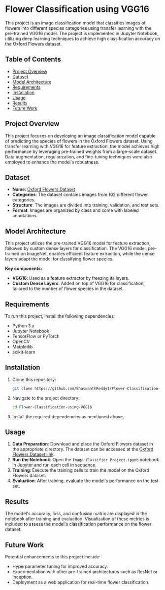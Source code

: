 # Flower Classification using VGG16

This project is an image classification model that classifies images of flowers into different species categories using transfer learning with the pre-trained VGG16 model. The project is implemented in Jupyter Notebook, utilizing deep learning techniques to achieve high classification accuracy on the Oxford Flowers dataset.

## Table of Contents

- [Project Overview](#project-overview)
- [Dataset](#dataset)
- [Model Architecture](#model-architecture)
- [Requirements](#requirements)
- [Installation](#installation)
- [Usage](#usage)
- [Results](#results)
- [Future Work](#future-work)

## Project Overview

This project focuses on developing an image classification model capable of predicting the species of flowers in the Oxford Flowers dataset. Using transfer learning with VGG16 for feature extraction, the model achieves high performance by leveraging pre-trained weights from a large-scale dataset. Data augmentation, regularization, and fine-tuning techniques were also employed to enhance the model's robustness.

## Dataset

- **Name**: [Oxford Flowers Dataset](https://www.robots.ox.ac.uk/~vgg/data/flowers/)
- **Categories**: The dataset contains images from 102 different flower categories.
- **Structure**: The images are divided into training, validation, and test sets.
- **Format**: Images are organized by class and come with labeled annotations.

## Model Architecture

This project utilizes the pre-trained VGG16 model for feature extraction, followed by custom dense layers for classification. The VGG16 model, pre-trained on ImageNet, enables efficient feature extraction, while the dense layers adapt the model for classifying flower species.

**Key components:**
- **VGG16**: Used as a feature extractor by freezing its layers.
- **Custom Dense Layers**: Added on top of VGG16 for classification, tailored to the number of flower species in the dataset.

## Requirements

To run this project, install the following dependencies:

- Python 3.x
- Jupyter Notebook
- TensorFlow or PyTorch
- OpenCV
- Matplotlib
- scikit-learn

## Installation

1. Clone this repository:

    ```bash
    git clone https://github.com/BhaswanthReddyI/Flower-Classification-using-VGG16.git
    ```

2. Navigate to the project directory:

    ```bash
    cd Flower-Classification-using-VGG16
    ```

3. Install the required dependencies as mentioned above.

## Usage

1. **Data Preparation**: Download and place the Oxford Flowers dataset in the appropriate directory. The dataset can be accessed at the [Oxford Flowers Dataset link](https://www.robots.ox.ac.uk/~vgg/data/flowers/).
2. **Run the Notebook**: Open the `Image Classifier Project.ipynb` notebook in Jupyter and run each cell in sequence.
3. **Training**: Execute the training cells to train the model on the Oxford Flowers dataset.
4. **Evaluation**: After training, evaluate the model's performance on the test set.

## Results

The model's accuracy, loss, and confusion matrix are displayed in the notebook after training and evaluation. Visualization of these metrics is included to assess the model's classification performance on the flower dataset.

## Future Work

Potential enhancements to this project include:

- Hyperparameter tuning for improved accuracy.
- Experimentation with other pre-trained architectures such as ResNet or Inception.
- Deployment as a web application for real-time flower classification.


